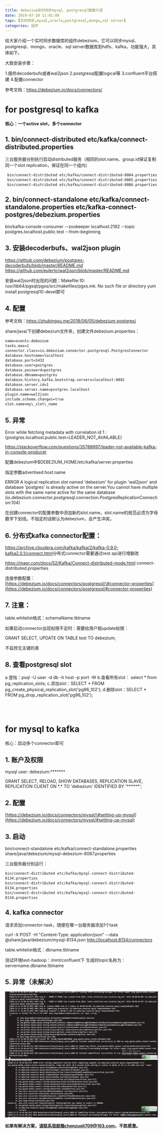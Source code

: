 ```yaml
---
title: debezium实时同步mysql、postgresql数据介绍
date: 2019-07-20 11:01:09
tags: [实时同步,mysql,oracle,postgresql,mongo,sql server]
categories: 组件
---
```

给大家介绍一个实时同步数据库的组件debezium，它可以同步mysql、postgresql、mongo、oracle、sql server数据库到hdfs、kafka，功能强大，具体如下。
<!-- more -->

大致安装步骤：

1.插件decoderbufs或者wal2json
2.postgresql配置logical等
3.confluent平台搭建
4.配置connector

参考文档：<https://debezium.io/docs/connectors/>


<h1>for postgresql to kafka</h1>

<b>核心：一个active slot，多个connector</b>

## 1. bin/connect-distributed etc/kafka/connect-distributed.properties
三台服务器分别执行启动distributed服务（相同的slot.name、group.id保证复制同一个slot replication，保证在同一个组内）
```
 bin/connect-distributed etc/kafka/connect-distributed-8084.properties
 bin/connect-distributed etc/kafka/connect-distributed-8085.properties
 bin/connect-distributed etc/kafka/connect-distributed-8086.properties
```

## 2. bin/connect-standalone etc/kafka/connect-standalone.properties etc/kafka-connect-postgres/debezium.properties
bin/kafka-console-consumer --zookeeper localhost:2182 --topic postgres.localhost.public.test --from-beginning

## 3. 安装decoderbufs、wal2json plugin

<https://github.com/debezium/postgres-decoderbufs/blob/master/README.md>
<https://github.com/eulerto/wal2json/blob/master/README.md>

安装wal2json时出现的问题：Makefile:10: /usr/lib64/pgsql/pgxs/src/makefiles/pgxs.mk: No such file or directory
yum install postgresql10-devel即可

## 4. 配置

参考文档：<https://zhubingxu.me/2018/06/05/debezium-postgres/>

share/java/下创建debezium文件夹，创建文件debezium.properties：
```
name=events-debezium
tasks.max=1
connector.class=io.debezium.connector.postgresql.PostgresConnector
database.hostname=localhost
database.port=5432
database.user=postgres
database.password=postgres
database.dbname=postgres
database.history.kafka.bootstrap.servers=localhost:9092
database.server.id=1
database.server.name=postgres.localhost
plugin.name=wal2json
include.schema.changes=true
slot.name=my\_slot\_name
```

## 5. 异常

Error while fetching metadata with correlation id 1 : {postgres.localhost.public.test=LEADER\_NOT\_AVAILABLE}

<https://stackoverflow.com/questions/35788697/leader-not-available-kafka-in-console-producer>

配置debezium中$DEBEZIUM\_HOME/etc/kafka/server.properties

指定参数advertised.host.name

ERROR A logical replication slot named 'debezium' for plugin 'wal2json' and database 'postgres' is already active on the server.You cannot have multiple slots with the same name active for the same database (io.debezium.connector.postgresql.connection.PostgresReplicationConnection:104)

在创建connector的配置参数中添加新的slot.name，slot.name的规范必须为字母数字下划线。不指定的话默认为debezium，会产生冲突。

## 6. 分布式kafka connector配置：

<https://archive.cloudera.com/kafka/kafka/2/kafka-0.9.0-kafka2.0.1/connect.html>分布式connector需要通过rest api进行增删改

<https://mapr.com/docs/52/Kafka/Connect-distributed-mode.html> connect-distributed.properties

连接参数配置：[https://debezium.io/docs/connectors/postgresql/\#connector-properties](https://debezium.io/docs/connectors/postgresql/#connector-properties)

## 7. 注意：

table.whitelist格式：schemaName.tblname

如果启动connector出现权限不足时：需要给用户赋update权限：

GRANT SELECT, UPDATE ON TABLE test TO debezium;

不监控无主键的表

## 8. 查看postgresql slot

a.登陆：psql -U user -d db -h host -p port -W
b.查看所有slot： select \* from pg\_replication\_slots;
c.添加slot：SELECT \* FROM pg\_create\_physical\_replication\_slot('pg96\_102');
d.删除slot：SELECT \* FROM pg\_drop\_replication\_slot('pg96\_102');



</br>
</br>

<h1>for mysql to kafka</h1>

核心：启动多个connector即可

## 1. 账户及权限

mysql user: debezium:\*\*\*\*\*\*\*

GRANT SELECT, RELOAD, SHOW DATABASES, REPLICATION SLAVE, REPLICATION CLIENT ON \*.\* TO 'debezium' IDENTIFIED BY '\*\*\*\*\*\*';

## 2. 配置

[https://debezium.io/docs/connectors/mysql/\#setting-up-mysql](https://debezium.io/docs/connectors/mysql/#setting-up-mysql)

## 3. 启动

bin/connect-standalone etc/kafka/connect-standalone.properties share/java/debezium/mysql-debezium-8087.properties

三台服务器分别运行：
```
bin/connect-distributed etc/kafka/mysql-connect-distributed-8134.properties
bin/connect-distributed etc/kafka/mysql-connect-distributed-8134.properties
bin/connect-distributed etc/kafka/mysql-connect-distributed-8134.properties
```

## 4. kafka connector

请求添加connector-task，随便在哪一台服务器添加1个task

curl -X POST -H "Content-Type: application/json" --data @share/java/debezium/mysql-8134.json <http://localhost:8134/connectors>

table.whitelist格式：dbname.tblname

测试环境test-hadoop：/mnt/confluent下
生成的topic名称为：servername.dbname.tblname

## 5. 异常（未解决）

![1](debezium实时同步mysql、postgresql数据介绍/5DCA7786FF43D058BBB827BC521EFBDE)
![2](debezium实时同步mysql、postgresql数据介绍/A91E335CC16D805E66B44CD76ADF4383)

<b>如果有解决方案，请联系我邮箱chenzuoli709@163.com，不胜感激。</b>